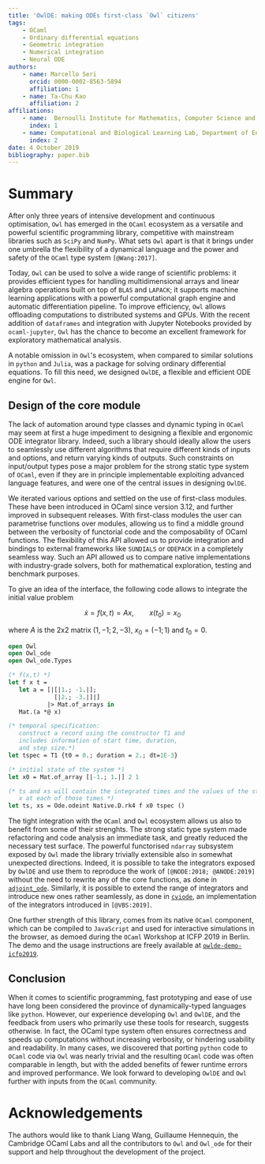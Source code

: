 ```yaml
---
title: 'OwlDE: making ODEs first-class `Owl` citizens'
tags:
    - OCaml
    - Ordinary differential equations
    - Geometric integration
    - Numerical integration
    - Neural ODE
authors:
    - name: Marcello Seri
      orcid: 0000-0002-8563-5894
      affiliation: 1
    - name: Ta-Chu Kao
      affiliation: 2
affiliations:
    - name:  Bernoulli Institute for Mathematics, Computer Science and Artificial Intelligence, University of Groningen
      index: 1
    - name: Computational and Biological Learning Lab, Department of Engineering, University of Cambridge
      index: 2
date: 4 October 2019
bibliography: paper.bib
---
```


# Summary

After only three years of intensive development and continuous optimisation, `Owl` has emerged in the `OCaml` ecosystem as a versatile and powerful scientific programming library, competitive with mainstream libraries such as `SciPy` and `NumPy`.
What sets `Owl` apart is that it brings under one umbrella the flexibility of a dynamical language and the power and safety of the `OCaml` type system `[@Wang:2017]`.

Today, `Owl` can be used to solve a wide range of scientific problems: it provides efficient types for handling multidimensional arrays and linear algebra operations built on top of `BLAS` and `LAPACK`; it supports machine learning applications with a powerful computational graph engine and automatic differentiation pipeline.
To improve efficiency, `Owl` allows offloading computations to distributed systems and GPUs.
With the recent addition of `dataframes` and integration with Jupyter Notebooks provided by `ocaml-jupyter`, `Owl` has the chance to become an excellent framework for exploratory mathematical analysis.

A notable omission in `Owl`'s ecosystem, when compared to similar solutions in `python` and `Julia`, was a package for solving ordinary differential equations.
To fill this need, we designed `OwlDE`, a flexible and efficient ODE engine for `Owl`.

## Design of the core module

The lack of automation around type classes and dynamic typing in `OCaml` may seem at first a huge impediment to designing a flexible and ergonomic ODE integrator library.
Indeed, such a library should ideally allow the users to seamlessly use different algorithms that require different kinds of inputs and options, and return varying kinds of outputs.
Such constraints on input/output types pose a major problem for the strong static type system of `OCaml`, even if they are in principle implementable exploiting advanced language features, and were one of the central issues in designing `OwlDE`.

We iterated various options and settled on the use of first-class modules.
These have been introduced in OCaml since version 3.12, and further improved in subsequent releases.
With first-class modules the user can parametrise functions over modules, allowing us to find a middle ground between the verbosity of functorial code and the composability of OCaml functions.
The flexibility of this API allowed us to provide integration and bindings to external frameworks like `SUNDIALS` or `ODEPACK` in a completely seamless way.
Such an API allowed us to compare native implementations with industry-grade solvers, both for mathematical exploration, testing and benchmark purposes.

To give an idea of the interface, the following code allows to integrate the initial value problem

$$
\dot{x} = f(x,t) = A x, \qquad x(t_0) = x_0
$$

where $A$ is the 2x2 matrix $(1, -1; 2, -3)$, $x_0 = (-1; 1)$ and $t_0=0$.

```ocaml
open Owl
open Owl_ode
open Owl_ode.Types

(* f(x,t) *)
let f x t =
   let a = [|[|1.; -1.|];
             [|2.; -3.|]|]
           |> Mat.of_arrays in
   Mat.(a *@ x)

(* temporal specification:
   construct a record using the constructor T1 and
   includes information of start time, duration,
   and step size.*)
let tspec = T1 {t0 = 0.; duration = 2.; dt=1E-3}

(* initial state of the system *)
let x0 = Mat.of_array [|-1.; 1.|] 2 1

(* ts and xs will contain the integrated times and the values of the state
   x at each of those times *)
let ts, xs = Ode.odeint Native.D.rk4 f x0 tspec ()
```

The tight integration with the `OCaml` and `Owl` ecosystem allows us also to benefit from some of their strenghts.
The strong static type system made refactoring and code analysis an immediate task, and greatly reduced the necessary test surface.
The powerful functorised `ndarray` subsystem exposed by `Owl` made the library trivially extensible also in somewhat unexpected directions.
Indeed, it is possible to take the integrators exposed by `OwlDE` and use them to reproduce the work of `[@NODE:2018; @ANODE:2019]` without the need to rewrite any of the core functions, as done in [`adjoint_ode`](https://github.com/tachukao/adjoint_ode/).
Similarly, it is possible to extend the range of integrators and introduce new ones rather seamlessly, as done in [`cviode`](https://github.com/mseri/ocaml-cviode), an implementation of the integrators introduced in `[@VBS:2019]`.

One further strength of this library, comes from its native `OCaml` component, which can be compiled to `JavaScript` and used for interactive simulations in the browser, as demoed during the `OCaml` Workshop at ICFP 2019 in Berlin.
The demo and the usage instructions are freely available at [`owlde-demo-icfp2019`](https://github.com/mseri/owlde-demo-icfp2019).

## Conclusion

When it comes to scientific programming, fast prototyping and ease of use have long been considered the province of dynamically-typed languages like `python`.
However, our experience developing `Owl` and `OwlDE`, and the feedback from users who primarily use these tools for research, suggests otherwise.
In fact, the OCaml type system often ensures correctness and speeds up computations without increasing verbosity, or hindering usability and readability. In many cases, we discovered that porting `python` code to `OCaml` code via `Owl` was nearly trivial and the resulting `OCaml` code was often comparable in length, but with the added benefits of fewer runtime errors and improved performance.
We look forward to developing `OwlDE` and `Owl` further with inputs from the `OCaml` community.

# Acknowledgements

The authors would like to thank Liang Wang, Guillaume Hennequin, the Cambridge OCaml Labs and all the contributors to `Owl` and `Owl_ode` for their support and help throughout the development of the project.
